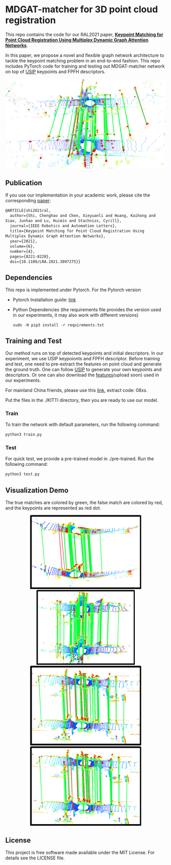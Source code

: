 # MDGAT-matcher for 3D point cloud registration

This repo contains the code for our RAL2021 paper, [**Keypoint Matching for Point Cloud Registration Using Multiplex Dynamic Graph Attention Networks**](https://www.researchgate.net/publication/353330868_Keypoint_Matching_for_Point_Cloud_Registration_Using_Multiplex_Dynamic_Graph_Attention_Networks).

In this paper, we propose a novel and flexible graph network architecture to tackle the keypoint matching problem in an end-to-end fashion. This repo includes PyTorch code for training and testing out MDGAT-matcher network on top of [USIP](https://github.com/lijx10/USIP) keypoints and FPFH descriptors.

![demo](./demo/demo.png)

## Publication

If you use our implementation in your academic work, please cite the corresponding [paper](https://www.researchgate.net/publication/353330868_Keypoint_Matching_for_Point_Cloud_Registration_Using_Multiplex_Dynamic_Graph_Attention_Networks):

```
@ARTICLE{shi2021ral,
  author={Shi, Chenghao and Chen, Xieyuanli and Huang, Kaihong and Xiao, Junhao and Lu, Huimin and Stachniss, Cyrill},
  journal={IEEE Robotics and Automation Letters}, 
  title={Keypoint Matching for Point Cloud Registration Using Multiplex Dynamic Graph Attention Networks}, 
  year={2021},
  volume={6},
  number={4},
  pages={8221-8228},
  doi={10.1109/LRA.2021.3097275}}
```

## Dependencies

This repo is implemented under Pytorch. For the Pytorch version

- Pytorch Installation guide: [link](https://pytorch.org/get-started/locally/)

- Python Dependencies (the requirements file provides the version used in our experiments, it may also work with different versions)

  ```
  sudo -H pip3 install -r requirements.txt
  ```

## Training and Test

Our method runs on top of detected keypoints and  initial descriptors. In our experiment, we use USIP keypoionts and FPFH descriptor. Before training and test, one need to pre-extract the features on point cloud and generate the ground truth. One can follow [USIP](https://github.com/lijx10/USIP) to generate your own keypoints and descriptors. Or one can also download the [features]()(upload soon) used in our experiments.

For mainland China friends, please use this [link](https://pan.baidu.com/s/1XJ-1YBN6kAiAud9xQg2B4w ), extract code: 08xs.

Put the files in the ./KITTI directory, then you are ready to use our model.

### Train

To train the network with default parameters, run the following command:

```sh
python3 train.py
```

### Test

For quick test, we provide a pre-trained model in ./pre-trained. Run the following command:

```sh
python3 test.py
```



## Visualization Demo

The true matches are colored by green, the false match are colored by red, and the keypoints are represented as red dot.

<center class="half">        <img src="./demo/demo2.png" width="350"/>  <img src="./demo/demo4.png" width="310"/></center>



<center class="half">    <img src="./demo/demo5.png" width="350"/>    <img src="./demo/demo3.png" width="350"/>   </center>



## License

This project is free software made available under the MIT License. For details see the LICENSE file.